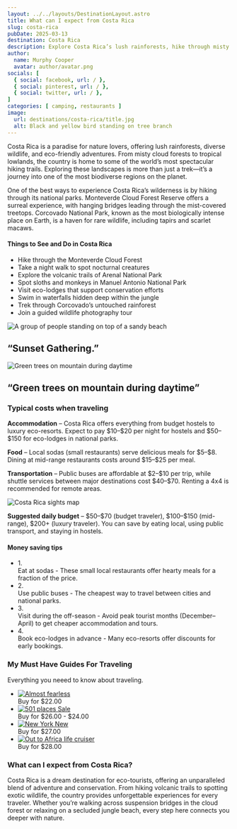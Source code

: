 ```yaml
---
layout: ../../layouts/DestinationLayout.astro
title: What can I expect from Costa Rica
slug: costa-rica
pubDate: 2025-03-13
destination: Costa Rica
description: Explore Costa Rica’s lush rainforests, hike through misty cloud forests, and spot exotic wildlife in national parks. Discover budget tips, must-see trails, and eco-friendly adventures in this tropical paradise!
author:
  name: Murphy Cooper
  avatar: author/avatar.png
socials: [
  { social: facebook, url: / },
  { social: pinterest, url: / },
  { social: twitter, url: / },
]
categories: [ camping, restaurants ]
image:
  url: destinations/costa-rica/title.jpg
  alt: Black and yellow bird standing on tree branch
---
```


<p class="md-paragraph">
  Costa Rica is a paradise for nature lovers, offering lush rainforests, diverse wildlife, and eco-friendly adventures. <span class="md-link">From misty cloud forests</span> to tropical lowlands, the country is home to some of the world’s most spectacular hiking trails. Exploring these landscapes is more than just a trek—it’s a journey into one of the most biodiverse regions on the planet.
</p>
<div class="md-space"></div>

<p class="md-paragraph">
  One of the best ways to experience Costa Rica’s wilderness is by hiking through its national parks. Monteverde Cloud Forest Reserve offers a surreal experience, with hanging bridges leading through the mist-covered treetops. Corcovado National Park, known as the most biologically intense place on Earth, is a haven for rare wildlife, including tapirs and scarlet macaws.
</p>
<div class="md-space-xl"></div>

<h4 class="md-list-title" id="things-to-see">
  Things to See and Do in Costa Rica
</h4>
<div class="md-space-lg"></div>

<ul class="md-list">
  <li class="md-list-item">Hike through the Monteverde Cloud Forest</li>
  <li class="md-list-item">Take a night walk to spot nocturnal creatures</li>
  <li class="md-list-item">Explore the volcanic trails of Arenal National Park</li>
  <li class="md-list-item">Spot sloths and monkeys in Manuel Antonio National Park</li>
  <li class="md-list-item">Visit eco-lodges that support conservation efforts</li>
  <li class="md-list-item">Swim in waterfalls hidden deep within the jungle</li>
  <li class="md-list-item">Trek through Corcovado’s untouched rainforest</li>
  <li class="md-list-item">Join a guided wildlife photography tour</li>
</ul>

<div class="md-images gap-lg">
  <div class="md-image lg">
      <img class="img h-100" src="/destinations/costa-rica/costa-rica-1.jpg" alt="A group of people standing on top of a sandy beach">
      <h2 class="md-img-description">“Sunset Gathering.”</h2>
  </div>
  <div class="md-image lg">
      <img class="img h-100" src="/destinations/costa-rica/costa-rica-2.jpg" alt="Green trees on mountain during daytime">
      <h2 class="md-img-description">“Green trees on mountain during daytime”</h2>
  </div>
</div>

<div class="md-space-md"></div>
<h3 class="ui-post-title" id="typical-costs">Typical costs when traveling</h3>
<div class="md-space-ms"></div>

<p class="md-paragraph"><b class="md-bold">Accommodation</b> – Costa Rica offers everything from budget hostels to luxury eco-resorts. Expect to pay $10–$20 per night for hostels and $50–$150 for eco-lodges in national parks.</p>
<div class="md-space-s"></div>

<p class="md-paragraph"><b class="md-bold">Food</b> – Local sodas (small restaurants) serve delicious meals for $5–$8. Dining at mid-range restaurants costs around $15–$25 per meal.</p>
<div class="md-space-lg"></div>

<p class="md-paragraph"><b class="md-bold">Transportation</b> – Public buses are affordable at $2–$10 per trip, while shuttle services between major destinations cost $40–$70. Renting a 4x4 is recommended for remote areas.</p>
<div class="md-space-xxl"></div>

<div class="md-image-center">
    <img src="/destinations/costa-rica/costa-rica-sights.png" alt="Costa Rica sights map">
</div>
<div class="md-space-xxl"></div>

<div class="md-note">
  <p class="md-paragraph"><b class="md-bold">Suggested daily budget</b> – $50–$70 (budget traveler), $100–$150 (mid-range), $200+ (luxury traveler). You can save by eating local, using public transport, and staying in hostels.</p>
</div>

<div class="md-space-xl"></div>
<h4 class="ui-post-title f-m" id="budget-tips">Money saving tips</h4>
<div class="md-space-ms"></div>

<ul class="ui-post-tips-list">
  <li class="ui-post-tips-item">
    <span class="ui-post-tips-item-number">1.</span>
    <div class="ui-post-tips-item-text"><span class="ui-post-tips-item-text-bold">Eat at sodas -</span> These small local restaurants offer hearty meals for a fraction of the price.</div>
  </li>
  <li class="ui-post-tips-item">
    <span class="ui-post-tips-item-number">2.</span>
    <div class="ui-post-tips-item-text"><span class="ui-post-tips-item-text-bold">Use public buses -</span> The cheapest way to travel between cities and national parks.</div>
  </li>
  <li class="ui-post-tips-item">
    <span class="ui-post-tips-item-number">3.</span>
    <div class="ui-post-tips-item-text"><span class="ui-post-tips-item-text-bold">Visit during the off-season -</span> Avoid peak tourist months (December–April) to get cheaper accommodation and tours.</div>
  </li>
  <li class="ui-post-tips-item">
    <span class="ui-post-tips-item-number">4.</span>
    <div class="ui-post-tips-item-text"><span class="ui-post-tips-item-text-bold">Book eco-lodges in advance -</span> Many eco-resorts offer discounts for early bookings.</div>
  </li>
</ul>
<div class="md-space-lg"></div>

<div class="ui-post-guides" id="related-guides">
    <h3 class="ui-post-title">My Must Have Guides For Traveling</h3>
    <p class="ui-post-guides-subtitle">Everything you neeed to know about traveling.</p>
    <div class="md-space-xl"></div>
    <div class="md-space-xs"></div>
    <ul class="ui-post-guides-list">
      <li class="ui-post-guides-list-item">
        <a class="ui-post-guides-list-item-link" href="/books/almost-fearless">
          <img class="ui-post-guides-list-item-image" src="/books/almost-fearless.png" alt="Almost fearless" />
        </a>
        <div class="ui-post-guides-list-item-sell">
          Buy for
          <span class="ui-post-guides-list-item-price">$22.00</span>
        </div>
      </li>
      <li class="ui-post-guides-list-item">
        <a class="ui-post-guides-list-item-link" href="/books/501-places">
          <img class="ui-post-guides-list-item-image" src="/books/501-places.webp" alt="501 places" />
          <span class="ui-post-guides-list-item-tag">Sale</span>
        </a>
        <div class="ui-post-guides-list-item-sell">
          Buy for
          <span class="ui-post-guides-list-item-price discount">$26.00</span>
          <span class="ui-post-guides-list-item-discount"> - $24.00</span>
        </div>
      </li>
      <li class="ui-post-guides-list-item">
        <a class="ui-post-guides-list-item-link" href="/books/new-york">
          <img class="ui-post-guides-list-item-image" src="/books/new-york.webp" alt="New York" />
          <span class="ui-post-guides-list-item-tag">New</span>
        </a>
        <div class="ui-post-guides-list-item-sell">
          Buy for
          <span class="ui-post-guides-list-item-price">$27.00</span>
        </div>
      </li>
      <li class="ui-post-guides-list-item">
        <a class="ui-post-guides-list-item-link" href="/books/out-to-africa-life-cruiser">
          <img class="ui-post-guides-list-item-image" src="/books/out-to-africa-life-cruiser.webp" alt="Out to Africa life cruiser" />
        </a>
        <div class="ui-post-guides-list-item-sell">
          Buy for
          <span class="ui-post-guides-list-item-price">$28.00</span>
        </div>
      </li>
    </ul>
</div>
<h3 class="ui-post-title" id="related-articles">What can I expect from Costa Rica?</h3>
<div class="md-space"></div>
<p class="md-paragraph">
  Costa Rica is a dream destination for eco-tourists, offering an unparalleled blend of adventure and conservation. <span class="md-text-accent">From hiking volcanic trails</span> to spotting exotic wildlife, the country provides unforgettable experiences for every traveler. Whether you’re walking across suspension bridges in the cloud forest or relaxing on a secluded jungle beach, every step here connects you deeper with nature.
</p>
